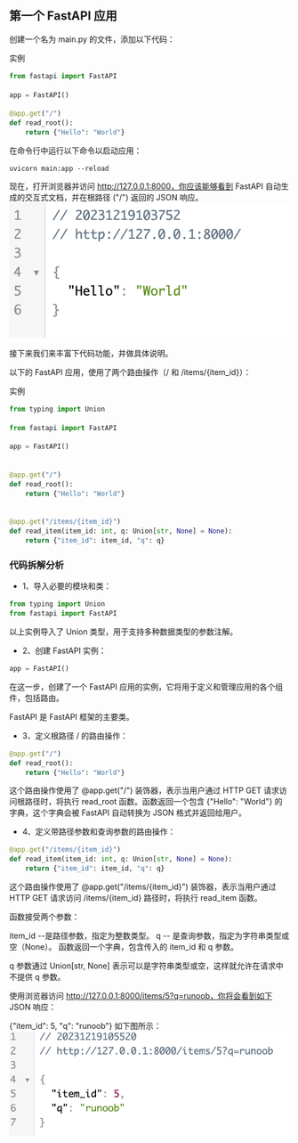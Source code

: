 ## 第一个 FastAPI 应用
创建一个名为 main.py 的文件，添加以下代码：

实例
```python
from fastapi import FastAPI

app = FastAPI()

@app.get("/")
def read_root():
    return {"Hello": "World"}
```
在命令行中运行以下命令以启动应用：
```shell
uvicorn main:app --reload
```
现在，打开浏览器并访问 http://127.0.0.1:8000，你应该能够看到 FastAPI 自动生成的交互式文档，并在根路径 ("/") 返回的 JSON 响应。
![alt text](images/image.png)


接下来我们来丰富下代码功能，并做具体说明。

以下的 FastAPI 应用，使用了两个路由操作（/ 和 /items/{item_id}）：

实例
```python
from typing import Union

from fastapi import FastAPI

app = FastAPI()


@app.get("/")
def read_root():
    return {"Hello": "World"}


@app.get("/items/{item_id}")
def read_item(item_id: int, q: Union[str, None] = None):
    return {"item_id": item_id, "q": q}
```

### 代码拆解分析
 - 1、导入必要的模块和类：
```python
from typing import Union
from fastapi import FastAPI
```
以上实例导入了 Union 类型，用于支持多种数据类型的参数注解。

 - 2、创建 FastAPI 实例：
```python
app = FastAPI()
```
在这一步，创建了一个 FastAPI 应用的实例，它将用于定义和管理应用的各个组件，包括路由。

FastAPI 是 FastAPI 框架的主要类。

- 3、定义根路径 / 的路由操作：
```python
@app.get("/")
def read_root():
    return {"Hello": "World"}
```
这个路由操作使用了 @app.get("/") 装饰器，表示当用户通过 HTTP GET 请求访问根路径时，将执行 read_root 函数。函数返回一个包含 {"Hello": "World"} 的字典，这个字典会被 FastAPI 自动转换为 JSON 格式并返回给用户。

 - 4、定义带路径参数和查询参数的路由操作：
```python
@app.get("/items/{item_id}")
def read_item(item_id: int, q: Union[str, None] = None):
    return {"item_id": item_id, "q": q}
```
这个路由操作使用了 @app.get("/items/{item_id}") 装饰器，表示当用户通过 HTTP GET 请求访问 /items/{item_id} 路径时，将执行 read_item 函数。

函数接受两个参数：

item_id --是路径参数，指定为整数类型。
q -- 是查询参数，指定为字符串类型或空（None）。
函数返回一个字典，包含传入的 item_id 和 q 参数。

q 参数通过 Union[str, None] 表示可以是字符串类型或空，这样就允许在请求中不提供 q 参数。

使用浏览器访问 http://127.0.0.1:8000/items/5?q=runoob，你将会看到如下 JSON 响应：

{"item_id": 5, "q": "runoob"}
如下图所示：
![alt text](images/image-http.png)
